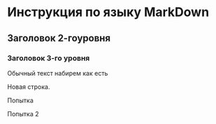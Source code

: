 # Инструкция по языку MarkDown

## Заголовок 2-гоуровня
### Заголовок 3-го уровня

Обычный текст набирем как есть

Новая строка.

Попытка

Попытка 2